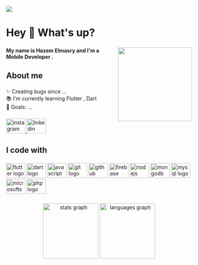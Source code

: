 <div align="left">
  <img src="https://visitor-badge.laobi.icu/badge?page_id=HazemEl-masry.HazemEl-masry&"  />
</div>

###

<h1 align="left">Hey 👋 What's up?</h1>

###

<img align="right" height="200" src="https://media.tenor.com/CeT4dUy45VcAAAAC/luffy-straw-hat.gif"  />

###

<h4 align="left">My name is Hazem Elmasry and I'm a Mobile Developer .</h4>

###

<h2 align="left">About me</h2>

###

<p align="left">✨ Creating bugs since ...<br>📚 I'm currently learning Flutter , Dart<br>🎯 Goals: ...</p>

###

<div align="left">
  <a href="https://www.instagram.com/hazem.el_masry/" target="_blank">
    <img src="https://raw.githubusercontent.com/maurodesouza/profile-readme-generator/master/src/assets/icons/social/instagram/default.svg" width="52" height="40" alt="instagram logo"  />
  </a>
  <a href="https://www.linkedin.com/in/hazem-elmasry/" target="_blank">
    <img src="https://raw.githubusercontent.com/maurodesouza/profile-readme-generator/master/src/assets/icons/social/linkedin/default.svg" width="52" height="40" alt="linkedin logo"  />
  </a>
</div>

###

<h2 align="left">I code with</h2>

###

<div align="left">
  <img src="https://cdn.jsdelivr.net/gh/devicons/devicon/icons/flutter/flutter-original.svg" height="40" width="52" alt="flutter logo"  />
  <img src="https://cdn.jsdelivr.net/gh/devicons/devicon/icons/dart/dart-original.svg" height="40" width="52" alt="dart logo"  />
  <img src="https://cdn.jsdelivr.net/gh/devicons/devicon/icons/javascript/javascript-original.svg" height="40" width="52" alt="javascript logo"  />
  <img src="https://cdn.jsdelivr.net/gh/devicons/devicon/icons/git/git-original.svg" height="40" width="52" alt="git logo"  />
  <img src="https://cdn.jsdelivr.net/gh/devicons/devicon/icons/github/github-original.svg" height="40" width="52" alt="github logo"  />
  <img src="https://cdn.jsdelivr.net/gh/devicons/devicon/icons/firebase/firebase-plain.svg" height="40" width="52" alt="firebase logo"  />
  <img src="https://cdn.jsdelivr.net/gh/devicons/devicon/icons/nodejs/nodejs-original.svg" height="40" width="52" alt="nodejs logo"  />
  <img src="https://cdn.jsdelivr.net/gh/devicons/devicon/icons/mongodb/mongodb-original.svg" height="40" width="52" alt="mongodb logo"  />
  <img src="https://cdn.jsdelivr.net/gh/devicons/devicon/icons/mysql/mysql-original.svg" height="40" width="52" alt="mysql logo"  />
  <img src="https://cdn.jsdelivr.net/gh/devicons/devicon/icons/microsoftsqlserver/microsoftsqlserver-plain.svg" height="40" width="52" alt="microsoftsqlserver logo"  />
  <img src="https://cdn.jsdelivr.net/gh/devicons/devicon/icons/php/php-original.svg" height="40" width="52" alt="php logo"  />
</div>

###

<div align="center">
  <img src="https://github-readme-stats.vercel.app/api?username=HazemEl-masry&hide_title=false&hide_rank=false&show_icons=true&include_all_commits=true&count_private=true&disable_animations=false&theme=dracula&locale=en&hide_border=false&order=1" height="150" alt="stats graph"  />
  <img src="https://github-readme-stats.vercel.app/api/top-langs?username=HazemEl-masry&locale=en&hide_title=false&layout=compact&card_width=320&langs_count=5&theme=dracula&hide_border=false&order=2" height="150" alt="languages graph"  />
</div>

###
###

